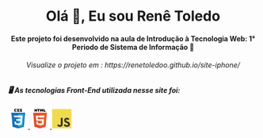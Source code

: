 <h1 align="center">Olá 👋, Eu sou Renê Toledo</h1>
<h4 align="center">Este projeto foi desenvolvido na aula de Introdução à Tecnologia Web: 1° Periodo de Sistema de Informação 🚀</h4>
<h6 align="center">Visualize o projeto em : https://renetoledoo.github.io/site-iphone/ </h6>
<h5 align="left"> 🖥️ As tecnologias Front-End utilizada nesse site foi:</h5>
<p align="left"> <a href="https://www.w3schools.com/css/" target="_blank" rel="noreferrer"> <img src="https://raw.githubusercontent.com/devicons/devicon/master/icons/css3/css3-original-wordmark.svg" alt="css3" width="40" height="40"/> </a> <a href="https://www.w3.org/html/" target="_blank" rel="noreferrer"> <img src="https://raw.githubusercontent.com/devicons/devicon/master/icons/html5/html5-original-wordmark.svg" alt="html5" width="40" height="40"/> </a> <a href="https://developer.mozilla.org/en-US/docs/Web/JavaScript" target="_blank" rel="noreferrer"> <img src="https://raw.githubusercontent.com/devicons/devicon/master/icons/javascript/javascript-original.svg" alt="javascript" width="40" height="40"/> </a> </p>

